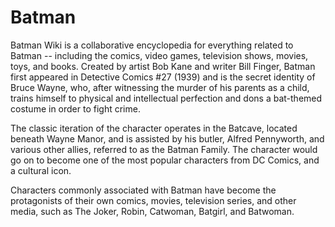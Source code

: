 # Batman

Batman Wiki is a collaborative encyclopedia for everything related to Batman -- including the comics, video games, television shows, movies, toys, and books.
Created by artist Bob Kane and writer Bill Finger, Batman first appeared in Detective Comics #27 (1939) and is the secret identity of Bruce Wayne, who, after witnessing the murder of his parents as a child, trains himself to physical and intellectual perfection and dons a bat-themed costume in order to fight crime.

The classic iteration of the character operates in the Batcave, located beneath Wayne Manor, and is assisted by his butler, Alfred Pennyworth, and various other allies, referred to as the Batman Family. The character would go on to become one of the most popular characters from DC Comics, and a cultural icon.

Characters commonly associated with Batman have become the protagonists of their own comics, movies, television series, and other media, such as The Joker, Robin, Catwoman, Batgirl, and Batwoman.

